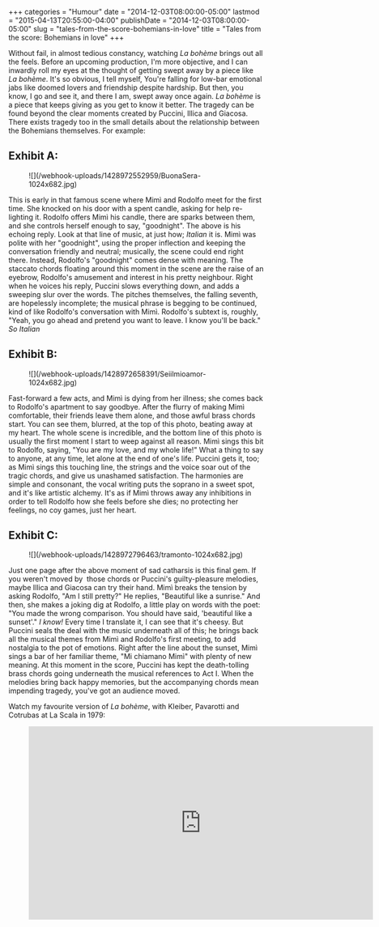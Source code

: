 +++
categories = "Humour"
date = "2014-12-03T08:00:00-05:00"
lastmod = "2015-04-13T20:55:00-04:00"
publishDate = "2014-12-03T08:00:00-05:00"
slug = "tales-from-the-score-bohemians-in-love"
title = "Tales from the score: Bohemians in love"
+++

Without fail, in almost tedious constancy, watching *La bohème* brings out all the feels. Before an upcoming production, I'm more objective, and I can inwardly roll my eyes at the thought of getting swept away by a piece like *La bohème*. It's so obvious, I tell myself, You're falling for low-bar emotional jabs like doomed lovers and friendship despite hardship. But then, you know, I go and see it, and there I am, swept away once again. *La bohème* is a piece that keeps giving as you get to know it better. The tragedy can be found beyond the clear moments created by Puccini, Illica and Giacosa. There exists tragedy too&nbsp;in the small details about the relationship between the Bohemians themselves. For example:

## Exhibit A:

<figure data-type="image">
![](/webhook-uploads/1428972552959/BuonaSera-1024x682.jpg)
</figure>

This is early in that famous scene where Mimì and Rodolfo meet for the first time. She knocked on his door with a spent candle, asking for help re-lighting it. Rodolfo offers Mimì his candle, there are sparks between them, and she controls herself enough to say, "goodnight". The above is his echoing reply. Look at that line of music, at just how; *Italian* it is. Mimì was polite with her "goodnight", using the proper inflection and keeping the conversation friendly and neutral; musically, the scene could end right there. Instead, Rodolfo's "goodnight" comes dense with meaning. The staccato chords floating around this moment in the scene are the raise of an eyebrow, Rodolfo's amusement and interest in his pretty neighbour. Right when he voices his reply, Puccini slows everything down, and adds a sweeping slur over the words. The pitches themselves, the falling seventh, are hopelessly incomplete; the musical phrase is begging to be continued, kind of like Rodolfo's conversation with Mimì. Rodolfo's subtext is, roughly, "Yeah, you go ahead and pretend you want to leave. I know you'll be back." *So Italian* 

## Exhibit B:

<figure data-type="image">
![](/webhook-uploads/1428972658391/Seiilmioamor-1024x682.jpg)
</figure>

Fast-forward a few acts, and Mimì is dying from her illness; she comes back to Rodolfo's apartment to say goodbye. After the flurry of making Mimì comfortable, their friends leave them alone,  and those awful brass chords start. You can see them, blurred, at the top of this photo, beating away at my heart. The whole scene is incredible, and the bottom line of this photo is usually the first moment I start to weep against all reason. Mimì sings this bit to Rodolfo, saying, "You are my love, and my whole life!" What a thing to say to anyone, at any time, let alone at the end of one's life. Puccini gets it, too; as Mimì sings this touching line, the strings and the voice soar out of the tragic chords, and give us unashamed satisfaction. The harmonies are simple and consonant, the vocal writing puts the soprano in a sweet spot, and it's like artistic alchemy. It's as if Mimì throws away any inhibitions in order to tell Rodolfo how she feels before she dies; no protecting her feelings, no coy games, just her heart.

## Exhibit C:

<figure data-type="image">
![](/webhook-uploads/1428972796463/tramonto-1024x682.jpg)
</figure>

Just one page after the above moment of sad catharsis is this final gem. If you weren't moved by&nbsp; those chords or Puccini's guilty-pleasure melodies, maybe Illica and Giacosa can try their hand. Mimì breaks the tension by asking Rodolfo, "Am I still pretty?" He replies, "Beautiful like a sunrise." And then, she makes a joking dig at Rodolfo, a little play on words with the poet: "You made the wrong comparison. You should have said, 'beautiful like a sunset'." *I know!* Every time I translate it, I can see that it's cheesy. But Puccini seals the deal with the music underneath all of this; he brings back all the musical themes from Mimì and Rodolfo's first meeting, to add nostalgia to the pot of emotions. Right after the line about the sunset, Mimì sings a bar of her familiar theme, "Mi chiamano Mimì" with plenty of new meaning. At this moment in the score, Puccini has kept the death-tolling brass chords going underneath the musical references to Act I. When the melodies bring back happy memories, but the accompanying chords mean impending tragedy, you've got an audience moved.

Watch my favourite version of *La bohème*, with Kleiber, Pavarotti and Cotrubas at La Scala in 1979:

<figure data-type="video">
<iframe width="680" height="382" src="https://www.youtube.com/embed/kHAS7r8Pd0k" frameborder="0" allowfullscreen></iframe>
</figure>
